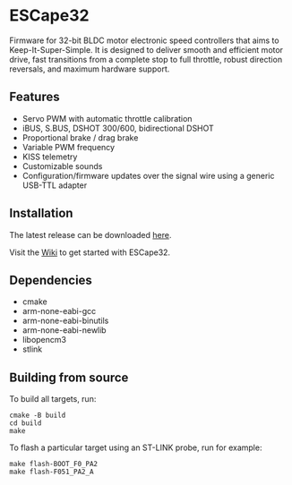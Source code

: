 ESCape32
========

Firmware for 32-bit BLDC motor electronic speed controllers that aims to Keep-It-Super-Simple. It is designed to deliver smooth and efficient motor drive, fast transitions from a complete stop to full throttle, robust direction reversals, and maximum hardware support.


Features
--------

+ Servo PWM with automatic throttle calibration
+ iBUS, S.BUS, DSHOT 300/600, bidirectional DSHOT
+ Proportional brake / drag brake
+ Variable PWM frequency
+ KISS telemetry
+ Customizable sounds
+ Configuration/firmware updates over the signal wire using a generic USB-TTL adapter


Installation
------------

The latest release can be downloaded [here](https://github.com/neoxic/ESCape32/releases).

Visit the [Wiki](https://github.com/neoxic/ESCape32/wiki) to get started with ESCape32.


Dependencies
------------

+ cmake
+ arm-none-eabi-gcc
+ arm-none-eabi-binutils
+ arm-none-eabi-newlib
+ libopencm3
+ stlink


Building from source
--------------------

To build all targets, run:

```
cmake -B build
cd build
make
```

To flash a particular target using an ST-LINK probe, run for example:

```
make flash-BOOT_F0_PA2
make flash-F051_PA2_A
```
